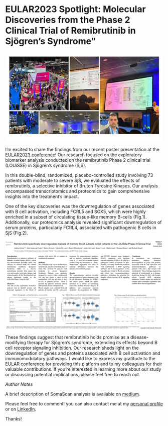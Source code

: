 # EULAR2023 Spotlight: Molecular Discoveries from the Phase 2 Clinical Trial of Remibrutinib in Sjögren’s Syndrome”

![EULAR2023](img/ag003_img001.jpeg)

I’m excited to share the findings from our recent poster presentation at the [EULAR2023 conference](https://www.eular.org)! Our research focused on the exploratory biomarker analysis conducted on the remibrutinib Phase 2 clinical trial (LOUiSSE) in Sjögren’s syndrome (SjS).

In this double-blind, randomized, placebo-controlled study involving 73 patients with moderate to severe SjS, we evaluated the effects of remibrutinib, a selective inhibitor of Bruton Tyrosine Kinases. Our analysis encompassed transcriptomics and proteomics to gain comprehensive insights into the treatment’s impact.

One of the key discoveries was the downregulation of genes associated with B cell activation, including FCRL5 and SOX5, which were highly enriched in a subset of circulating tissue-like memory B-cells (Fig.1). Additionally, our proteomics analysis revealed significant downregulation of serum proteins, particularly FCRL4, associated with pathogenic B cells in SjS (Fig.2).

![EULAR2023](img/ag003_img002.jpeg)

These findings suggest that remibrutinib holds promise as a disease-modifying therapy for Sjögren’s syndrome, extending its effects beyond B cell receptor signaling inhibition. Our research sheds light on the downregulation of genes and proteins associated with B cell activation and immunomodulatory pathways.
I would like to express my gratitude to the EULAR conference for providing this platform and to my colleagues for their valuable contributions. If you’re interested in learning more about our study or discussing potential implications, please feel free to reach out.

*Author Notes*

A brief description of SomaScan analysis is available on [medium](https://medium.com/@grioni.andrea/somascan-a-powerful-tool-for-proteomics-analysis-dc3481374436).

Please feel free to comment! you can also contact me at my [personal profile](https://andreagrioni.github.io) or on [LinkedIn](https://www.linkedin.com/in/agrioni/).

Thanks!